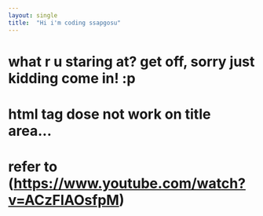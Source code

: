 ```yaml
---
layout: single
title:  "Hi i'm coding ssapgosu"
---
```


# what r u staring at? get off, <strong>sorry just kidding come in!</strong> :p
# html tag dose not work on title area...
# refer to (https://www.youtube.com/watch?v=ACzFIAOsfpM)

